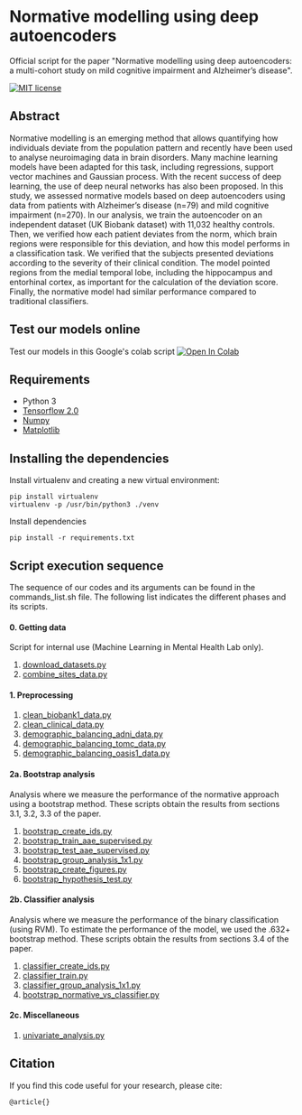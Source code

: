 # Normative modelling using deep autoencoders

Official script for the paper "Normative modelling using deep autoencoders: a multi-cohort study on mild cognitive impairment and Alzheimer’s disease".

[![MIT license](http://img.shields.io/badge/license-MIT-brightgreen.svg)](https://github.com/Warvito/Normative-modelling-using-deep-autoencoders/blob/master/LICENSE)

## Abstract
Normative modelling is an emerging method that allows quantifying how individuals deviate from the population pattern and recently have been used to analyse neuroimaging data in brain disorders. Many machine learning models have been adapted for this task, including regressions, support vector machines and Gaussian process. With the recent success of deep learning, the use of deep neural networks has also been proposed. In this study, we assessed normative models based on deep autoencoders using data from patients with Alzheimer’s disease (n=79) and mild cognitive impairment (n=270). In our analysis, we train the autoencoder on an independent dataset (UK Biobank dataset) with 11,032 healthy controls. Then, we verified how each patient deviates from the norm, which brain regions were responsible for this deviation, and how this model performs in a classification task. We verified that the subjects presented deviations according to the severity of their clinical condition. The model pointed regions from the medial temporal lobe, including the hippocampus and entorhinal cortex, as important for the calculation of the deviation score. Finally, the normative model had similar performance compared to traditional classifiers.


## Test our models online
Test our  models in this Google's colab script <a href="https://colab.research.google.com/github/Warvito/Normative-modelling-using-deep-autoencoders/blob/master/notebooks/predict_deviation_bootstrap.ipynb" target="_parent"><img src="https://colab.research.google.com/assets/colab-badge.svg" alt="Open In Colab"/></a>


## Requirements
- Python 3
- [Tensorflow 2.0](https://www.tensorflow.org/)
- [Numpy](http://www.numpy.org/)
- [Matplotlib](https://matplotlib.org/)


## Installing the dependencies
Install virtualenv and creating a new virtual environment:

    pip install virtualenv
    virtualenv -p /usr/bin/python3 ./venv

Install dependencies

    pip install -r requirements.txt


## Script execution sequence
The sequence of our codes and its arguments can be found in the commands_list.sh file. 
The following list indicates the different phases and its scripts.

#### 0. Getting data
Script for internal use (Machine Learning in Mental Health Lab only).
1. [download_datasets.py](download_datasets.py)
2. [combine_sites_data.py](combine_sites_data.py)

#### 1. Preprocessing
1. [clean_biobank1_data.py](clean_biobank1_data.py)
3. [clean_clinical_data.py](clean_clinical_data.py)
4. [demographic_balancing_adni_data.py](demographic_balancing_adni_data.py)
5. [demographic_balancing_tomc_data.py](demographic_balancing_tomc_data.py)
6. [demographic_balancing_oasis1_data.py](demographic_balancing_oasis1_data.py)

#### 2a. Bootstrap analysis
Analysis where we measure the performance of the normative approach using a bootstrap method. 
These scripts obtain the results from sections 3.1, 3.2, 3.3 of the paper. 
1. [bootstrap_create_ids.py](bootstrap_create_ids.py)
2. [bootstrap_train_aae_supervised.py](bootstrap_train_aae_supervised.py)
3. [bootstrap_test_aae_supervised.py](bootstrap_test_aae_supervised.py)
4. [bootstrap_group_analysis_1x1.py](bootstrap_group_analysis_1x1.py)
5. [bootstrap_create_figures.py](bootstrap_create_figures.py)
6. [bootstrap_hypothesis_test.py](bootstrap_hypothesis_test.py)

#### 2b. Classifier analysis
Analysis where we measure the performance of the binary classification (using RVM).
To estimate the performance of the model, we used the .632+ bootstrap method.
These scripts obtain the results from sections 3.4 of the paper. 
1. [classifier_create_ids.py](classifier_create_ids.py)
2. [classifier_train.py](classifier_train.py)
3. [classifier_group_analysis_1x1.py](classifier_group_analysis_1x1.py)
4. [bootstrap_normative_vs_classifier.py](bootstrap_normative_vs_classifier.py)

#### 2c. Miscellaneous 
1. [univariate_analysis.py](univariate_analysis.py)

## Citation
If you find this code useful for your research, please cite:

    @article{}